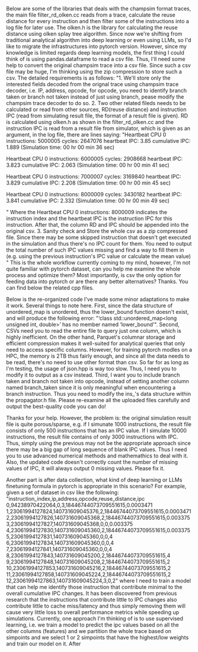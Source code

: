 Below are some of the libraries that deals with the champsim format traces, the main file filter_rd_olken.cc reads from a trace, calculate the reuse distance for every instruction and then filter some of the instructions into a log file for later use. The olken.h is the library for calculating the reuse distance using olken splay tree algorithm. Since now we're shifting from traditional analytical algorithm into deep learning or even using LLMs, so I'd like to migrate the infrastructures into pytorch version. However, since my knowledge is limited regards deep learning models, the first thing I could think of is using pandas.dataframe to read a csv file. Thus, I'll need some help to convert the original champsim trace into a csv file. Since such a csv file may be huge, I'm thinking using the zip compression to store such a csv. The detailed requirements is as follows: "1. We'll store only the interested fields decoded from the orignal trace using champsim trace decoder, i.e. IP, address, opcode, for opcode, you need to identify branch taken or branch not taken instead of just using branch, pease modify the champsim trace decoder to do so. 2. Two other related fileds needs to be calculated or read from other sources, RD(reuse distance) and instruction IPC (read from simulating result file, the format of a result file is given). RD is calculated using olken.h as shown in the filter_rd_olken.cc and the instruction IPC is read from a result file from simulator, which is given as an argument, in the log file, there are lines saying: "Heartbeat CPU 0 instructions: 5000005 cycles: 2647076 heartbeat IPC: 3.85 cumulative IPC: 1.889 (Simulation time: 00 hr 00 min 36 sec)

Heartbeat CPU 0 instructions: 6000005 cycles: 2908668 heartbeat IPC: 3.823 cumulative IPC: 2.063 (Simulation time: 00 hr 00 min 41 sec)

Heartbeat CPU 0 instructions: 7000007 cycles: 3169840 heartbeat IPC: 3.829 cumulative IPC: 2.208 (Simulation time: 00 hr 00 min 45 sec)

Heartbeat CPU 0 instructions: 8000009 cycles: 3430182 heartbeat IPC: 3.841 cumulative IPC: 2.332 (Simulation time: 00 hr 00 min 49 sec)

" Where the Heartbeat CPU 0 instructions: 8000009 indicates the instruction index and the heartbeat IPC is the instruction IPC for this instruction. After that, the column RD and IPC should be appended into the original csv. 3. Sanity check and Store the whole csv as a zip compressed file. Since there may be some skipped instruction that doesn't get executed in the simulation and thus there's no IPC count for them. You need to output the total number of such IPC values missing and find a way to fill them in (e.g. using the previous instruction's IPC value or calculate the mean value) " This is the whole workflow currently coming to my mind, however, I'm not quite familiar with pytorch dataset, can you help me examine the whole process and optimize them? Most importantly, is csv the only option for feeding data into pytorch or are there any better alternatives? Thanks. You can find below the related cpp files.

  
  

Below is the re-organized code I've made some minor adaptations to make it work. Several things to note here. First, since the data structure of unordered_map is unordered, thus the lower_bound function doesn't exist, and will produce the following error: "‘class std::unordered_map<long unsigned int, double>’ has no member named ‘lower_bound’". Second, CSVs need you to read the entire file to query just one column, which is highly inefficient. On the other hand, Parquet's columnar storage and efficient compression makes it well-suited for analytical queries that only need to access specific columns. However, for training pytorch modles on a HPC, the memory is 2TB thus fairly enough, and since all the data needs to be read, there's no need to use other format than csv. So far for as long as I'm testing, the usage of json.hpp is way too slow. Thus, I need you to modify it to output as a csv instead. Third, I want you to include branch taken and branch not taken into opcode, instead of setting another column named branch_taken since it is only meaningful when encountering a branch instruction. Thus you need to modify the ins_'s data structure within the propagator.h file. Please re-examine all the uploaded files carefully and output the best-quality code you can do!

  
  

Thanks for your help. However, the problem is: the original simulation result file is quite porous/sparse, e.g. if I simunate 1000 instructions, the result file consists of only 500 instructions that has an IPC value. If I simulate 10000 instructions, the result file contains of only 3000 instructions with IPC. Thus, simply using the previous may not be the appropriate approach since there may be a big gap of long sequence of blank IPC values. Thus I need you to use advanced numerical methods and mathemathics to deal with it. Also, the updated code doesn't correctly count the number of missing values of IPC, it will always output 0 missing values. Please fix it.

Another part is after data collection, what kind of deep learning or LLMs finetuning formula in pytorch is appropriate in this scenario? For example, given a set of dataset in csv like the following: "instruction_index,ip,address,opcode,reuse_distance,ipc
0,94238970422064,0,3,18446744073709551615,0.0003471
1,23061994127824,140731609045376,2,18446744073709551615,0.0003471
2,23061994127826,140731609045368,2,18446744073709551615,0.003375
3,23061994127827,140731609045368,0,0,0.003375
4,23061994127830,140731609045360,2,18446744073709551615,0.003375
5,23061994127831,140731609045360,0,0,4
6,23061994127834,140731609045360,0,0,4
7,23061994127841,140731609045360,0,0,4
8,23061994127843,140731609045200,2,18446744073709551615,4
9,23061994127848,140731609045208,2,18446744073709551615,2
10,23061994127853,140731609045216,2,18446744073709551615,2
11,23061994127858,140731609045224,2,18446744073709551615,2
12,23061994127863,140731609045224,3,0,2" where I need to train a model that can help me identify those instruction that contribute minimal to the overall cumulative IPC changes. It has been discovered from previous research that the instructions that contribute little to IPC changes also contribute little to cache miss/latency and thus simply removing them will cause very little loss to overall performance metrics while speeding up simulations. Currently, one  approach I'm thinking of is to use supervised learning, i.e. we train a model to predict the ipc values based on all the other columns (features) and we partition the whole trace based on simpoints and we select 1 or 2 simpoints that have the highest/low weights and train our model on it. After
<!--stackedit_data:
eyJoaXN0b3J5IjpbLTExNzg4NDA2NDYsLTQ4MDI5ODk1OSwxMT
YyMTgzODEwXX0=
-->